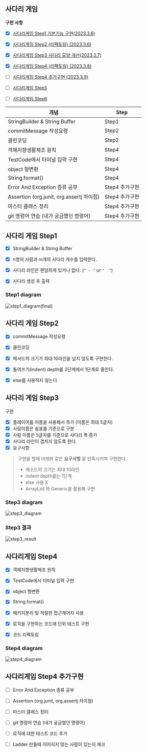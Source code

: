 ## 사다리 게임

**구현 사항**

- [x] [사다리게임 Step1 기본기능 구현(2023.3.6)](#사다리-게임-step1)
- [x] [사다리게임 Step2 (리팩토링) (2023.3.6)](#사다리-게임-step2)
- [x] [사다리게임 Step3 사다리 모양 개선(2023.3.7)](#사다리-게임-step3)
- [x] [사다리게임 Step4 (리팩토링) (2023.3.8)](#사다리-게임-step4)
- [ ] [사다리게임 Step4 추가구현 (2023.3.9)](#사다리-게임-step4-추가구현)
- [ ] [사다리게임 Step5]()
- [ ] [사다리게임 Step6]()



| 개념                                      | Step            |
| ----------------------------------------- | --------------- |
| StringBuilder & String Buffer             | Step1           |
| commitMessage 작성요령                    | Step2           |
| 클린코딩                                  | Step2           |
| 객체지향생활체조 원칙                     | Step4           |
| TestCode에서 터미널 입력 구현             | Step4           |
| object 형변환                             | Step4           |
| String.format()                           | Step4           |
| Error And Exception 종류 공부             | Step4  추가구현 |
| Assertion (org.junit, org.assertj 차이점) | Step4 추가구현  |
| 마스터 클래스 정리                        | Step4 추가구현  |
| git 명령어 연습 (내가 궁금했던 명령어)    | Step4 추가구현  |





## 사다리 게임 Step1

- [x] StringBuilder & String Buffer


- [x] n명의 사람과 m개의 사다리 개수를 입력한다.

- [x] 사다리 라인은 랜덤하게 있거나 없다. (`" - "` or `"  "`)

- [x] 사다리 생성 후 출력



### Step1 diagram



![step1_diagram(final)](https://raw.githubusercontent.com/CDBchan/Typora-img/main/img/step1_diagram(final).PNG)



## 사다리 게임 Step2

- [x] commitMessage 작성요령
- [x] 클린코딩

- [x] 메서드의 크기가 최대 10라인을 넘지 않도록 구현한다.
- [x] 들여쓰기(indent) depth를 2단계에서 1단계로 줄인다.
- [x] else를 사용하지 않는다.





## 사다리 게임 Step3

구현

- [x] 플레이어를 이름을 사용해서 추가 (이름은 최대 5글자)
- [x] 사람이름은 쉼표를 기준으로 구분
- [x] 사람 이름은 5글자를 기준으로 사다리 폭 증가
- [x] 사다리 라인이 겹치지 않도록 한다.
- [x] 요구사항

> 구현을 할때 아래와 같은 **요구사항** 을 만족시키며 구현한다.
>
> - 메소드의 크기는 최대 10라인
> - indent depth를는 1단계
> - else 사용 X
> - ArrayList 와 Generic을 활용해 구현



### Step3 diagram

![step3_diagram](https://raw.githubusercontent.com/CDBchan/Typora-img/main/img/step3_diagram.PNG)



### Step3 결과

![step3_result](https://raw.githubusercontent.com/CDBchan/Typora-img/main/img/step3_result.PNG)



## 사다리게임 Step4

- [x] 객체지향생활체조 원칙
- [x] TestCode에서 터미널 입력 구현
- [x] object 형변환
- [x] String.format()

- [x] 패키지분리 및 적절한 접근제어자 사용
- [x] 로직을 구현하는 코드에 단위 테스트 구현

- [x] 코드 리팩토링


### Step4 diagram

![step4_diagram](https://raw.githubusercontent.com/CDBchan/Typora-img/main/img/step4_diagram.PNG)





## 사다리게임 Step4 추가구현

- [ ] Error And Exception 종류 공부

- [ ] Assertion (org.junit, org.assertj 차이점)

- [ ] 마스터 클래스 정리

- [ ] git 명령어 연습 (내가 궁금했던 명령어)

- [ ] 로직에 대한 테스트 코드 추가

- [ ] Ladder 만들때 이어지지 않는 사람이 있는지 체크

  

